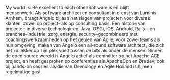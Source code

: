 My world is: Be excellent to each other!Software is en blijft mensenwerk. Als software architect en consultant in dienst van Luminis Arnhem, draagt Angelo bij aan het slagen van projecten voor diverse klanten, zowel op project- als op consulting basis. Een historie van projecten in diverse technologieën–Java, OSGi, iOS, Android, Rails—en branches–industrie, zorg, energie, security–gecombineerd met coachingswerkzaamheden op het gebied van Agile, voor zowel teams als hun omgeving, maken van Angelo een all-round software architect, die zich net zo lekker op zijn plek voelt tussen de bits als onder de mensen. Binnen de open source wereld is Angelo actief als committer op het Apache ACE project, en heeft gesproken op conferenties als ApacheCon en Øredev; ook bij hands-on sessies als die van Devnology en Agile Holland is hij een regelmatige gast.